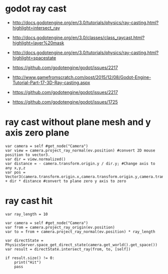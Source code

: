 # godot ray cast

 * http://docs.godotengine.org/en/3.0/tutorials/physics/ray-casting.html?highlight=intersect_ray
 * http://docs.godotengine.org/en/3.0/classes/class_raycast.html?highlight=layer%20mask
 * http://docs.godotengine.org/en/3.0/tutorials/physics/ray-casting.html?highlight=spacestate
 * https://github.com/godotengine/godot/issues/2217
 * http://www.gamefromscratch.com/post/2015/12/08/Godot-Engine-Tutorial-Part-17-3D-Ray-casting.aspx
 * https://github.com/godotengine/godot/issues/2217

 * https://github.com/godotengine/godot/issues/1725



# ray cast without plane mesh and y axis zero plane
```
var camera = self #get_node("Camera")
var view = camera.project_ray_normal(ev.position) #convert 2D mouse position to vector3.
var dir = view.normalized()
var distance = - camera.transform.origin.y / dir.y; #Change axis to any x,y,z
var pos = Vector3(camera.transform.origin.x,camera.transform.origin.y,camera.transform.origin.z) + dir * distance #convert to plane zero y axis to zero
```

# ray cast hit
```
var ray_length = 10

var camera = self #get_node("Camera")
var from = camera.project_ray_origin(ev.position)
var to = from + camera.project_ray_normal(ev.position) * ray_length

var directState = PhysicsServer.space_get_direct_state(camera.get_world().get_space())
var result = directState.intersect_ray(from, to, [self])

if result.size() != 0:
    print("Hit")
    pass
```